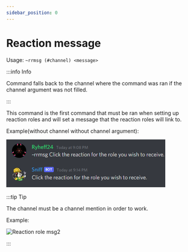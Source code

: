 ```yaml
---
sidebar_position: 0
---
```


# Reaction message

Usage: `~rrmsg (#channel) <message>`

:::info Info

Command falls back to the channel where the command was ran if the channel argument was not filled.

:::

This command is the first command that must be ran when setting up reaction roles and will set a message that the reaction roles will link to.

Example(without channel without channel argument):

![Reaction role msg](/img/rrmsg.png)


:::tip Tip

The channel must be a channel mention in order to work.

Example:

![Reaction role msg2](/img/rrmsg2.png)

:::